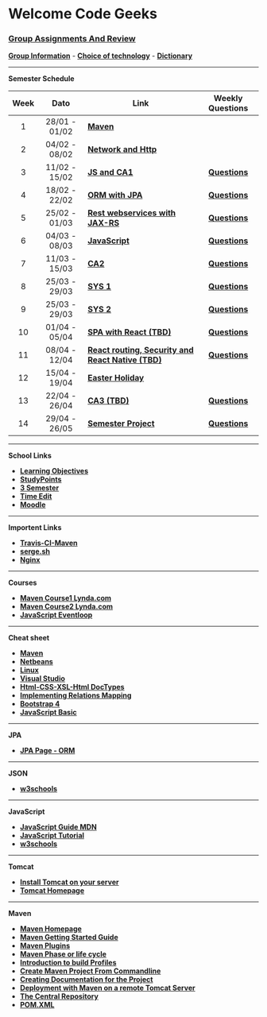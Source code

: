 
# Welcome Code Geeks

### [**Group Assignments And Review**](groupreview.md)

[**Group Information**](gruppe.md) -
[**Choice of technology**](tek.md) -
[**Dictionary**](dictionary.md)

____

**Semester Schedule**

| Week | Dato | Link |Weekly Questions|
|:----:|:----:|------|:--------------:|
|  1   | 28/01 - 01/02 |<a href="https://github.com/cphdat3sem2019spring/Week-01" target="_blank">**Maven**</a>||
|  2   | 04/02 - 08/02 | <a href="https://datsoftlyngby.github.io/dat3sem2019Spring/Modul1/Week2/" target="_blank">**Network and Http**</a> ||
|  3   | 11/02 - 15/02 | <a href="https://github.com/cphdat3sem2019spring/Week-03-JavaScript-1-and-CA1" target="_blank">**JS and CA1**</a>|<a href="https://docs.google.com/document/d/19mr3QYYsAnwBhN7Jw_ZPNsivSKGpskR-GGs9_ESM2D8/edit?usp=sharing" target="_blank">**Questions**</a>
|  4   |18/02 - 22/02 |<a href="https://github.com/cphdat3sem2019spring/Week-04-ObjectRelationMapping" target="_blank">**ORM with JPA**</a>| <a href="https://docs.google.com/document/d/1CYBQrVXos_lIDm5SqRbaNEyB8i6tF5NS4y2oCS3agjQ/edit?usp=sharing" target="_blank">**Questions**</a>
 |5| 25/02 - 01/03|<a href="https://datsoftlyngby.github.io/dat3sem2019Spring/Modul2/Week2/" target="_blank">**Rest webservices with JAX-RS**</a> |<a href="https://docs.google.com/document/d/19MTHVnkNHL5uvuQWl4oYu30XwZ02tivrV7CTDMAa4Wk/edit?usp=sharing" target="_blank">**Questions**</a> |
 | 6 |04/03 - 08/03| <a href="https://datsoftlyngby.github.io/dat3sem2019Spring/Modul2/Week3/" target="_blank">**JavaScript**</a> |<a href="https://docs.google.com/document/d/1zh1YNufKbFVrHuAb4A9NA3YA54zkPm_Wu0ee-4AKfrU/edit?usp=sharing" target="_blank">**Questions**</a> |
 | 7 | 11/03 - 15/03 |<a href="https://docs.google.com/document/d/1LC5qSkwf2jB1ea7KHYBBD1OC_gXjwJzMQlnEGp0Ze2s/edit" target="_blank">**CA2**</a> |<a href="https://docs.google.com/document/d/1YLptt6UcxZ1cmOH3-ypqr3-TOZfaTVLmPb_GB8csgSs/edit?usp=sharing" target="_blank">**Questions**</a> |
 | 8 | 25/03 - 29/03 |<a href="https://datsoftlyngby.github.io/dat3sem2019Spring/Modul4/Week1_Sys1/" target="_blank">**SYS 1**</a> |<a href="https://docs.google.com/document/d/1Wn0Lk_qns7Bcvgh2eRs2rPrrUmumoqaKokTLuu7EOLk/edit?usp=sharing" target="_blank">**Questions**</a> |
| 9 | 25/03 - 29/03  |<a href="https://datsoftlyngby.github.io/dat3sem2019Spring/Modul4/Week2_Sys2/" target="_blank">**SYS 2**</a>|<a href="" target="_blank">**Questions**</a>|
| 10 | 01/04 - 05/04 |<a href="" target="_blank">**SPA with React (TBD)**</a>|<a href="" target="_blank">**Questions**</a>|
| 11 | 08/04 - 12/04 |<a href="" target="_blank">**React routing, Security and React Native (TBD)**</a>|<a href="" target="_blank">**Questions**</a>|
| 12 | 15/04 - 19/04 |<a href="" target="_blank">**Easter Holiday**</a>||
| 13 | 22/04 - 26/04 |<a href="" target="_blank">**CA3 (TBD)**</a>|<a href="" target="_blank">**Questions**</a>|
| 14 | 29/04 - 26/05 |<a href="https://datsoftlyngby.github.io/dat3sem2019Spring/Modul5/" target="_blank">**Semester Project**</a>|<a href="https://docs.google.com/document/d/1Rex_LJk0-G13vuS-fb3r7XYNyQghmSirFFJaQKOuV1s/edit?usp=sharing" target="_blank">**Questions**</a>|


_____


**School Links**
* <a href="https://docs.google.com/spreadsheets/d/1m-uV26BOeiyZHdYdSMisJVLfQmlXeOYAAO0eyaXLXqc/edit#gid=0" target="_blank">**Learning Objectives**</a>
* <a href="https://studypoints.info/#/view1" target="_blank">**StudyPoints**</a>
* <a href="https://datsoftlyngby.github.io/dat3sem2019Spring/" target="_blank">**3 Semester**</a>
* <a href="https://cloud.timeedit.net/cphbusiness/web" target="_blank">**Time Edit**</a>
* <a href="https://cphbusiness.mrooms.net/" target="_blank">**Moodle**</a>

___


**Importent Links**
* <a href="https://docs.google.com/document/d/1lbDDwoPFQVkogopt1Wmn92FoLP6vUpCvt2TqTgDCMPM/edit" target="_blank">**Travis-CI-Maven**</a>
* [**serge.sh**](serge.md)
* [**Nginx**](nginx.md)

____

**Courses**
* <a href="https://www.lynda.com/Maven-tutorials/Java-Build-Automation-Maven/504792-2.html" target="_blank">**Maven Course1 Lynda.com**</a>
* <a href="https://www.lynda.com/Maven-tutorials/Multi-Module-Build-Automation-Maven/520530-2.html" target="_blank">**Maven Course2 Lynda.com**</a>
* <a href="https://www.youtube.com/watch?v=8aGhZQkoFbQ" target="_blank">**JavaScript Eventloop**</a>


 ____
 

**Cheat sheet**
* <a href="http://files.zeroturnaround.com/pdf/Maven-cheat-sheet.pdf?fbclid=IwAR0ReiR51-OSKcx33GWa7ztZ_FqAxs8MCg4pfRaj1lNCIDqaUk2mLyVLNxw" target="_blank">**Maven**</a>
* <a href="https://netbeans.org/project_downloads/usersguide/shortcuts-80.pdf" target="_blank">**Netbeans**</a>
* <a href="https://files.fosswire.com/2007/08/fwunixref.pdf" target="_blank">**Linux**</a>
* <a href="https://code.visualstudio.com/shortcuts/keyboard-shortcuts-windows.pdf" target="_blank">**Visual Studio**</a>
* <a href="https://docs.emmet.io/cheatsheet-a5.pdf" target="_blank">**Html-CSS-XSL-Html DocTypes**</a>
* <a href="https://docs.google.com/document/d/1C3BNKSonlCVUhdRyXkHS5Spp1hIKMRgxuqAD9lh0ak0/edit?usp=sharing" target="_blank">**Implementing Relations Mapping**</a>
* <a href="https://hackerthemes.com/bootstrap-cheatsheet/" target="_blank">**Bootstrap 4**</a>
* <a href="https://tysker.github.io/Datamatiker3Semester.io/js-cheat-sheet.pdf" target="_blank">**JavaScript Basic**</a>

___


**JPA**
 * [**JPA Page - ORM**](jpa.md)

___


**JSON**
* <a href="https://www.w3schools.com/js/js_json_intro.asp" target="_blank">**w3schools**</a>

___


**JavaScript**
* <a href="https://developer.mozilla.org/en-US/docs/Web/JavaScript" target="_blank">**JavaScript Guide MDN**</a>
* <a href="https://javascript.info/" target="_blank">**JavaScript Tutorial**</a>
* <a href="https://www.w3schools.com/js/default.asp" target="_blank">**w3schools**</a>

___

**Tomcat**
* <a href="https://docs.google.com/document/d/1TnPFlZjl8phGqROQB0syUnSJQiaDASZya3gv8qK2qcI/edit?fbclid=IwAR1JoRwDW3Wcfu2HWRSSqfdewZt3usNrOAEYbHXxOcM1yo6kfwdOy8GfCZs#heading=h.6arfkivd01by" target="_blank">**Install Tomcat on your server**</a>
* <a href="http://tomcat.apache.org/" target="_blank">**Tomcat Homepage**</a>

___


**Maven**
* <a href="https://maven.apache.org/" target="_blank">**Maven Homepage**</a>
* <a href="https://maven.apache.org/guides/getting-started/index.html" target="_blank">**Maven Getting Started Guide**</a>
* [**Maven Plugins**](maven/mavenplugins.md)
* [**Maven Phase or life cycle**](maven/lifecycle.md)
* <a href="http://maven.apache.org/guides/introduction/introduction-to-profiles.html" target="_blank">**Introduction to build Profiles**</a>
* [**Create Maven Project From Commandline**](maven/mavenguide.md)
* [**Creating Documentation for the Project**](maven/documentation.md)
* [**Deployment with Maven on a remote Tomcat Server**](deploymentmaven.md)
* <a href="https://search.maven.org/" target="_blank">**The Central Repository**</a>
* [**POM.XML**](maven/pom.md)

